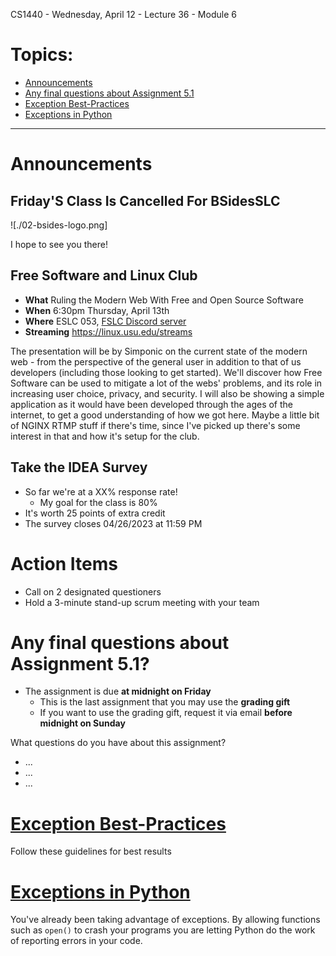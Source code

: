 CS1440 - Wednesday, April 12 - Lecture 36 - Module 6

# Topics:
* [Announcements](#announcements)
* [Any final questions about Assignment 5.1](#any-final-questions-about-assignment-51)
* [Exception Best-Practices](#exception-best-practices)
* [Exceptions in Python](#exceptions-in-python)


------------------------------------------------------------
# Announcements

## Friday'S Class Is Cancelled For BSidesSLC

![./02-bsides-logo.png]

I hope to see you there!


## Free Software and Linux Club

*   **What**  Ruling the Modern  Web With Free and Open Source Software
*   **When**  6:30pm Thursday, April 13th
*   **Where** ESLC 053, [FSLC Discord server](https://discord.gg/GKWhbVDN38)
*   **Streaming** https://linux.usu.edu/streams

The presentation will be by Simponic on the current state of the modern web - from the perspective of the general user in addition to that of us developers (including those looking to get started). We'll discover how Free Software can be used to mitigate a lot of the webs' problems, and its role in increasing user choice, privacy, and security. I will also be showing a simple application as it would have been developed through the ages of the internet, to get a good understanding of how we got here. Maybe a little bit of NGINX RTMP stuff if there's time, since I've picked up there's some interest in that and how it's setup for the club.


## Take the IDEA Survey

*   So far we're at a XX% response rate!
    *   My goal for the class is 80%
*   It's worth 25 points of extra credit
*   The survey closes 04/26/2023 at 11:59 PM


# Action Items

*	Call on 2 designated questioners
*	Hold a 3-minute stand-up scrum meeting with your team



# Any final questions about Assignment 5.1?

*   The assignment is due **at midnight on Friday**
    *   This is the last assignment that you may use the **grading gift**
    *   If you want to use the grading gift, request it via email **before midnight on Sunday**

What questions do you have about this assignment?

*   ...
*   ...
*   ...



# [Exception Best-Practices](../Exceptions.md#exception-best-practices)

Follow these guidelines for best results



# [Exceptions in Python](../Exceptions.md#exceptions-in-python)

You've already been taking advantage of exceptions.  By allowing functions such as `open()` to crash your programs you are letting Python do the work of reporting errors in your code.



